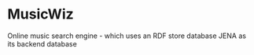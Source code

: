 # MusicWiz
Online music search engine - which uses an RDF store database JENA as its backend database
